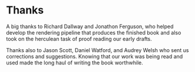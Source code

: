 # Thanks

A big thanks to Richard Dallway and Jonathon Ferguson, who helped develop the rendering pipeline that produces the finished book and also took on the herculean task of proof reading our early drafts.

Thanks also to Jason Scott, Daniel Watford, and Audrey Welsh who sent us corrections and suggestions. Knowing that our work was being read and used made the long haul of writing the book worthwhile.
